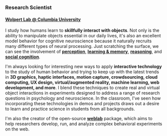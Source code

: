 <h3>Research Scientist</h3>

<h4><a href="https://wolpertlab.neuroscience.columbia.edu" target="_blank">Wolpert Lab @ Columbia University</a></h4>

I study how humans learn to **skillfully interact with objects**. Not only is the ability to manipulate objects essential in our daily lives, it's also an excellent model behavior for cognitive neuroscience because it naturally recruits many different types of neural processing. Just scratching the surface, we can see the involvement of <a href="javascript:void(0)" data-toggle="tooltip" title="" data-html="true" data-original-title="&bull; 3D shape analysis<br>&bull; object recognition<br>&bull; haptic feedback<br>&bull; multisensory integration"><b>perception</b></a>, <a href="javascript:void(0)" data-toggle="tooltip" title="" data-html="true" data-original-title="&bull; generalization<br>&bull; prediction errors<br>&bull; cost functions<br>&bull; representational formats"><b>learning & memory</b></a>, <a href="javascript:void(0)" data-toggle="tooltip" title="" data-html="true" data-original-title="&bull; sequential planning<br>&bull; intuitive physics<br>&bull; tool use & design"><b>reasoning</b></a>, and <a href="javascript:void(0)" data-toggle="tooltip" title="" data-html="true" data-original-title="&bull; action understanding<br>&bull; gesture & pantomime"><b>social cognition</b></a>.

I'm always looking for interesting new ways to apply **interactive technology** to the study of human behavior and trying to keep up with the latest trends in **3D graphics, haptic interfaces, motion capture, crowdsourcing, cloud computing, UX design, virtual/augmented reality, machine learning, web development, and more**. I blend these techniques to create real and virtual object interactions in experiments designed to address a range of research questions in psychology and neuroscience. In the classroom, I've seen how incorporating these technologies in demos and projects draws out a desire to learn and practice science in students from all backgrounds.

I'm also the creator of the open-source <b><a href="https://www.github.com/EvanCesanek/weblab" target="_blank">weblab</a></b> package, which aims to help researchers develop, run, and analyze complex behavioral experiments on the web.
